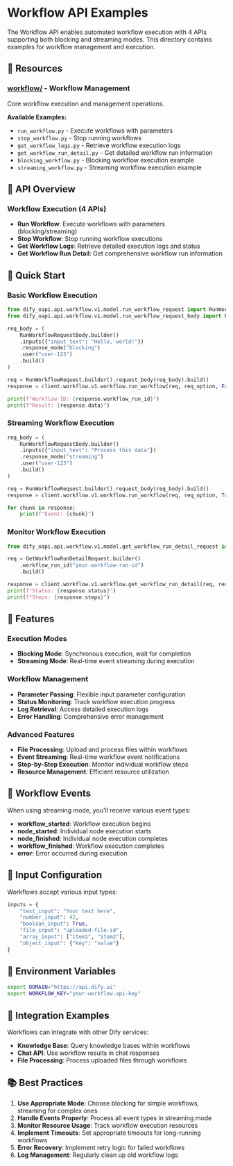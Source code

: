 # Workflow API Examples

The Workflow API enables automated workflow execution with 4 APIs supporting both blocking and streaming modes. This directory contains examples for workflow management and execution.

## 📁 Resources

### [workflow/](./workflow/) - Workflow Management
Core workflow execution and management operations.

**Available Examples:**
- `run_workflow.py` - Execute workflows with parameters
- `stop_workflow.py` - Stop running workflows
- `get_workflow_logs.py` - Retrieve workflow execution logs
- `get_workflow_run_detail.py` - Get detailed workflow run information
- `blocking_workflow.py` - Blocking workflow execution example
- `streaming_workflow.py` - Streaming workflow execution example

## 🔧 API Overview

### Workflow Execution (4 APIs)
- **Run Workflow**: Execute workflows with parameters (blocking/streaming)
- **Stop Workflow**: Stop running workflow executions
- **Get Workflow Logs**: Retrieve detailed execution logs and status
- **Get Workflow Run Detail**: Get comprehensive workflow run information

## 🚀 Quick Start

### Basic Workflow Execution

```python
from dify_oapi.api.workflow.v1.model.run_workflow_request import RunWorkflowRequest
from dify_oapi.api.workflow.v1.model.run_workflow_request_body import RunWorkflowRequestBody

req_body = (
    RunWorkflowRequestBody.builder()
    .inputs({"input_text": "Hello, world!"})
    .response_mode("blocking")
    .user("user-123")
    .build()
)

req = RunWorkflowRequest.builder().request_body(req_body).build()
response = client.workflow.v1.workflow.run_workflow(req, req_option, False)

print(f"Workflow ID: {response.workflow_run_id}")
print(f"Result: {response.data}")
```

### Streaming Workflow Execution

```python
req_body = (
    RunWorkflowRequestBody.builder()
    .inputs({"input_text": "Process this data"})
    .response_mode("streaming")
    .user("user-123")
    .build()
)

req = RunWorkflowRequest.builder().request_body(req_body).build()
response = client.workflow.v1.workflow.run_workflow(req, req_option, True)

for chunk in response:
    print(f"Event: {chunk}")
```

### Monitor Workflow Execution

```python
from dify_oapi.api.workflow.v1.model.get_workflow_run_detail_request import GetWorkflowRunDetailRequest

req = GetWorkflowRunDetailRequest.builder()
    .workflow_run_id("your-workflow-run-id")
    .build()

response = client.workflow.v1.workflow.get_workflow_run_detail(req, req_option)
print(f"Status: {response.status}")
print(f"Steps: {response.steps}")
```

## 🔧 Features

### Execution Modes
- **Blocking Mode**: Synchronous execution, wait for completion
- **Streaming Mode**: Real-time event streaming during execution

### Workflow Management
- **Parameter Passing**: Flexible input parameter configuration
- **Status Monitoring**: Track workflow execution progress
- **Log Retrieval**: Access detailed execution logs
- **Error Handling**: Comprehensive error management

### Advanced Features
- **File Processing**: Upload and process files within workflows
- **Event Streaming**: Real-time workflow event notifications
- **Step-by-Step Execution**: Monitor individual workflow steps
- **Resource Management**: Efficient resource utilization

## 📖 Workflow Events

When using streaming mode, you'll receive various event types:

- **workflow_started**: Workflow execution begins
- **node_started**: Individual node execution starts
- **node_finished**: Individual node execution completes
- **workflow_finished**: Workflow execution completes
- **error**: Error occurred during execution

## 🔧 Input Configuration

Workflows accept various input types:

```python
inputs = {
    "text_input": "Your text here",
    "number_input": 42,
    "boolean_input": True,
    "file_input": "uploaded-file-id",
    "array_input": ["item1", "item2"],
    "object_input": {"key": "value"}
}
```

## 📖 Environment Variables

```bash
export DOMAIN="https://api.dify.ai"
export WORKFLOW_KEY="your-workflow-api-key"
```

## 🔗 Integration Examples

Workflows can integrate with other Dify services:

- **Knowledge Base**: Query knowledge bases within workflows
- **Chat API**: Use workflow results in chat responses
- **File Processing**: Process uploaded files through workflows

## 📚 Best Practices

1. **Use Appropriate Mode**: Choose blocking for simple workflows, streaming for complex ones
2. **Handle Events Properly**: Process all event types in streaming mode
3. **Monitor Resource Usage**: Track workflow execution resources
4. **Implement Timeouts**: Set appropriate timeouts for long-running workflows
5. **Error Recovery**: Implement retry logic for failed workflows
6. **Log Management**: Regularly clean up old workflow logs